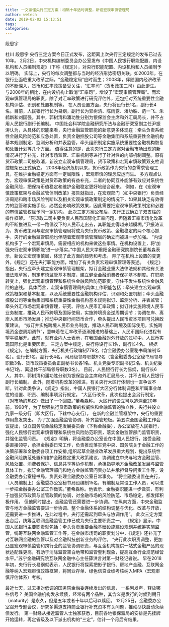 ```yaml
---
title: 一文读懂央行三定方案：相隔十年适时调整，新设宏观审慎管理局
author: wetech
date: 2019-02-02 15:13:51
tags: 
categories: 
---
```

段思宇
<!-- more -->
杜川
段思宇
央行三定方案今日正式发布，这距离上次央行三定规定的发布已过去10年。
2月2日，中央机构编制委员会办公室发布《中国人民银行职能配置、内设机构和人员编制规定》（下称《规定》），对央行职能配置、内设机构和人员编制予以明确。
实际上，央行的每次调整都与当时的经济形势密切关联。如2003年，在银行业面临重大改革之际，“金融稳定局”应时而生；2008年，伴随国内经济改革的不断深入，货币和汇率政策备受关注，“汇率司”（货币政策二司）由此诞生。
与2008年的相比，在内设机构上取消“汇率司”，增设了“宏观审慎管理局”。而宏观审慎管理局的职责，除了对汇率政策进行研究评估外，还包括对系统重要性金融机构评估、识别和处置机制等。
在人员设置方面，央行将设行长1名，副行长4名。目前，人民银行行长为易纲，副行长为郭树清、陈雨露、潘功胜、范一飞、朱鹤新和刘国强。其中，郭树清和潘功胜分别为银保监会主席和外汇局局长，并不占用人民银行副行长编制。
中国社会科学院金融研究所法与金融研究室副主任尹振涛认为，从具体的职能来看，央行金融监管职能的新意更多体现在：牵头负责系统性金融风险防范和应急处置，负责金融控股公司等金融集团和系统重要性金融机构基本规则制定、监测分析和并表监管，牵头组织制定实施系统重要性金融机构恢复和处置计划等几个方面。
值得注意的是，此次央行三定方案对金融市场出现的新情况进行了补充，针对市场监管、汇率机制等进行了针对性的内部机制调整。原有货币政策二司被取消，新设立宏观审慎管理局，货币政策和宏观审慎政策双支柱调控框架已正式确立。
2008年经济危机以来，货币政策作为央行的总需求管理工具，在维护金融稳定方面有一定局限性 ，宏观审慎的理念应运而生。
多方观点认为，宏观审慎政策是对货币政策的有益补充，二者的协同互补能够有效应对系统性金融风险，把保持币值稳定和维护金融稳定更好地结合起来。
例如，在《宏观审慎政策框架与金融监管体制改革》报告就指出，在宏观部门（如中央银行）负责经济周期和跨市场风险判断以及相关宏观审慎政策制定的情况下，如果其缺乏有效得力的监管和实施手段，必然会影响政策效果，因此需要把宏观审慎政策制定和必要的审慎监管权赋予同一家机构。
此次三定方案公布后，央行正式确立了双支柱的操作框架。
“原货政二司主要负责人民币国际化汇率问题，但随着汇率市场化改革的不断推进及一带一路倡议下的人民币走出去，其职能变得越来越模糊。”尹振涛认为，货币政策司与宏观审慎管理局将成为央行货币政策、金融稳定的两个核心抓手，央行的金融监管职能也伴随着宏观审慎管理局的确立而被进一步加强。
“内设机构多了一个宏观审慎局，需要相应的机构来做这些事情。在机构设置上，将‘加强央行宏观审慎职能’进一步落实。”中国人民大学重阳金融研究院副院长董希淼表示，新设立宏观审慎局，体现了此方面的趋势和考虑。
除了在机构上设置的变更外，《规定》还在央行职能方面，增加了有关负责宏观审慎管理等表述。
《规定》指出，央行应牵头建立宏观审慎管理框架，拟订金融业重大法律法规和其他有关法律法规草案，制定审慎监管基本制度，建立健全金融消费者保护基本制度。在职能转变上，强化宏观审慎管理和系统性金融风险防范职责，守住不发生系统性金融风险的底线。
具体而言，宏观审慎管理局的具体工作职能包括：牵头建立宏观审慎政策框架和基本制度，以及系统重要性金融机构评估、识别和处置机制；牵头金融控股公司等金融集团和系统重要性金融机构基本规则拟订、监测分析、并表监管；牵头外汇市场宏观审慎管理，研究、评估人民币汇率政策；拟订并实施跨境人民币业务制度，推动人民币跨境及国际使用，实施跨境资金逆周期调节；协调在岸、离岸人民币市场发展；推动中央银行间货币合作，牵头提出人民币资本项目可兑换政策建议。
“拟订并实施跨境人民币业务制度，推动人民币跨境及国际使用，实施跨境资金逆周期调节”，意味着在汇率改革逐渐推进的基础上，人民币国际化进程有望平稳展开。此前，就有业内人士表示，在我国金融对外开放的过程中，人民币实现国际化是重要因素。
三定方案中规定，央行将设行长1名，副行长4名。
根据《规定》，在编制方面，央行机关行政编制779名（含金融委办公室秘书局编制15名）。设行长1名，副行长4名，司局级领导职数92名（含金融委办公室秘书局领导职数3名、货币政策委员会正副秘书长各1名、机关党委专职副书记2名、机关纪委书记1名、离退休干部局领导职数3名）。
目前，人民银行行长为易纲，副行长6人，其中，郭树清和潘功胜分别为银保监会主席和外汇局局长，并不占用人民银行副行长编制。
此外，随着机构改革的推进，有关央行大区行体制也一直争议不断。针对此类争议，《规定》指出，中国人民银行大区分行体制调整和所属事业单位的设置、职责、编制事项另行规定。
“大区行改革，此次也提出会另行制定，（对市场的热议）做出了一个回应。”董希淼称。
大区行的设立可以追溯至20年前。1998年，为了增强执行货币政策的权威性和金融监管的独立性，央行共设立九家一级分行（即大区行，下辖中心支行）。
在新的金融监管框架中，央行的重要作用愈发突出。
为了加强金融监管协调、补齐监管短板。第五次全国金融工作会议提出，设立国务院金融稳定发展委员会（下称金融委），办公室放在人民银行，强化人民银行宏观审慎管理和系统性风险防范职责，落实金融监管部门监管职责，并强化监管问责。
《规定》明确，将金融委办公室设在中国人民银行，接受金融委直接领导，承担金融委日常工作，负责推动落实党中央、国务院关于金融工作的决策部署和金融委各项工作安排,组织起草金融业改革发展重大规划，提出系统性金融风险防范处置和维护金融稳定重大政策建议，协调建立中央与地方金融监管、风险处置、消费者保护、信息共享等协作机制，承担指导地方金融改革发展与监管具体工作，拟订金融管理部门和地方金融监管问责办法并承担督导问责工作等。设金融委办公室秘书局，负责处理金融委办公室日常事务。
“将金融委设置在央行，（人员编制上）金融委办公室秘书局设编制15名，有编制及常设工作人员，可以进一步把金融委办公室工作做实。”董希淼称。他表示，金融委职能进一步做实，有利于加强货币政策与监管政策的协调，对金融市场的风险防范、市场稳定，都发挥积极作用。
但他同时提出，金融监管还需要进一步协调。“在纵向方面，中央金融监管与地方金融监管要进一步协调、整个金融体系的结构调整与优化、改革与开放，还需要进一步推进，在此过程中，央行还需起到牵头与协调作用”。
此次三定方案出台后，统筹互联网金融监管工作已成为央行主要职责之一。
《规定》显示，中国人民银行主要职责就包括：牵头负责重要金融基础设施建设规划并统筹实施监管，统筹互联网金融监管工作等。在金融市场司的职责划分中，《规定》还补充了对互联网金融的监管以及对金融科技创新业务的评估。
“央行此次职责调整，更加凸显宏观审慎监管和跨行业的监管协调职责，与互金机构提供一站式金融产品的现状适配性更高，有助于消除监管空白地带和监管套利现象，提高互金行业规范经营水平。”苏宁金融研究院互联网金融中心主任薛洪言对第一财经记者说。
早在2018年初，央行行长易纲就表示，人民银行将探索把影子银行、房地产金融、互联网金融等纳入宏观审慎政策框架，将同业存单、绿色信贷业绩考核纳入MPA（宏观审慎评估体系）考核。
 
 
最近七天，过去相对低调的国务院金融委连续发出的信息， 一系列发声，释放哪些信号？
美国金融机构发永续债，经常有两个品种，其含义是发行的时候到期日（maturity）是永久，但是五年或者十年以后可以赎回。
12月25日，金融委办公室召开专题会议，研究多渠道支持商业银行补充资本有关问题，推动尽快启动永续债发行。
第一财经从接近监管人士独家获悉，目前各地银保监局的安排是先挂牌开始运转，再定省级及以下派出机构的“三定”，估计一个月后有结果。
